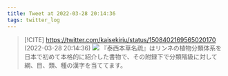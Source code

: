 ```yaml
---
title: Tweet at 2022-03-28 20:14:36
tags: twitter_log
---
```


> [!CITE] https://twitter.com/kaisekiriu/status/1508402169565020170 (2022-03-28 20:14:36)
> ![](https://twitter.com/kaisekiriu/status/1508402169565020170)
> 『泰西本草名疏』はリンネの植物分類体系を日本で初めて本格的に紹介した書物で、その附録下で分類階級に対して綱、目、類、種の漢字を当ててます。
